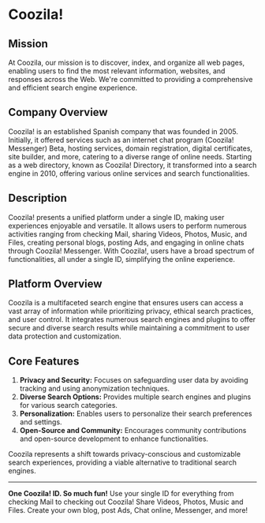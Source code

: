# Coozila!

## Mission

At Coozila, our mission is to discover, index, and organize all web pages, enabling users to find the most relevant information, websites, and responses across the Web. We're committed to providing a comprehensive and efficient search engine experience.

## Company Overview

Coozila! is an established Spanish company that was founded in 2005. Initially, it offered services such as an internet chat program (Coozila! Messenger) Beta, hosting services, domain registration, digital certificates, site builder, and more, catering to a diverse range of online needs. Starting as a web directory, known as Coozila! Directory, it transformed into a search engine in 2010, offering various online services and search functionalities.

## Description

Coozila! presents a unified platform under a single ID, making user experiences enjoyable and versatile. It allows users to perform numerous activities ranging from checking Mail, sharing Videos, Photos, Music, and Files, creating personal blogs, posting Ads, and engaging in online chats through Coozila! Messenger. With Coozila!, users have a broad spectrum of functionalities, all under a single ID, simplifying the online experience.

## Platform Overview

Coozila is a multifaceted search engine that ensures users can access a vast array of information while prioritizing privacy, ethical search practices, and user control. It integrates numerous search engines and plugins to offer secure and diverse search results while maintaining a commitment to user data protection and customization.

## Core Features

1. **Privacy and Security:** Focuses on safeguarding user data by avoiding tracking and using anonymization techniques.
2. **Diverse Search Options:** Provides multiple search engines and plugins for various search categories.
3. **Personalization:** Enables users to personalize their search preferences and settings.
4. **Open-Source and Community:** Encourages community contributions and open-source development to enhance functionalities.

Coozila represents a shift towards privacy-conscious and customizable search experiences, providing a viable alternative to traditional search engines.

---

**One Coozila! ID. So much fun!** Use your single ID for everything from checking Mail to checking out Coozila! Share Videos, Photos, Music and Files. Create your own blog, post Ads, Chat online, Messenger, and more!

